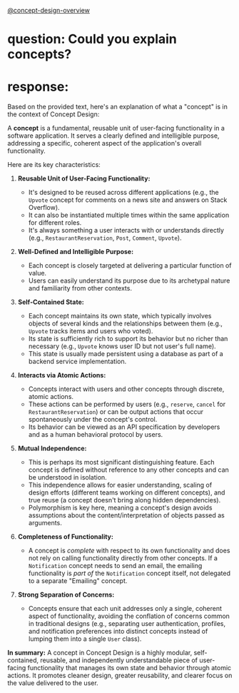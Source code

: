[@concept-design-overview](../background/concept-design-overview.md)

# question: Could you explain concepts?
# response:

Based on the provided text, here's an explanation of what a "concept" is in the context of Concept Design:

A **concept** is a fundamental, reusable unit of user-facing functionality in a software application. It serves a clearly defined and intelligible purpose, addressing a specific, coherent aspect of the application's overall functionality.

Here are its key characteristics:

1.  **Reusable Unit of User-Facing Functionality:**
    *   It's designed to be reused across different applications (e.g., the `Upvote` concept for comments on a news site and answers on Stack Overflow).
    *   It can also be instantiated multiple times within the same application for different roles.
    *   It's always something a user interacts with or understands directly (e.g., `RestaurantReservation`, `Post`, `Comment`, `Upvote`).

2.  **Well-Defined and Intelligible Purpose:**
    *   Each concept is closely targeted at delivering a particular function of value.
    *   Users can easily understand its purpose due to its archetypal nature and familiarity from other contexts.

3.  **Self-Contained State:**
    *   Each concept maintains its own state, which typically involves objects of several kinds and the relationships between them (e.g., `Upvote` tracks items and users who voted).
    *   Its state is sufficiently rich to support its behavior but no richer than necessary (e.g., `Upvote` knows user ID but not user's full name).
    *   This state is usually made persistent using a database as part of a backend service implementation.

4.  **Interacts via Atomic Actions:**
    *   Concepts interact with users and other concepts through discrete, atomic actions.
    *   These actions can be performed by users (e.g., `reserve`, `cancel` for `RestaurantReservation`) or can be output actions that occur spontaneously under the concept's control.
    *   Its behavior can be viewed as an API specification by developers and as a human behavioral protocol by users.

5.  **Mutual Independence:**
    *   This is perhaps its most significant distinguishing feature. Each concept is defined without reference to any other concepts and can be understood in isolation.
    *   This independence allows for easier understanding, scaling of design efforts (different teams working on different concepts), and true reuse (a concept doesn't bring along hidden dependencies).
    *   Polymorphism is key here, meaning a concept's design avoids assumptions about the content/interpretation of objects passed as arguments.

6.  **Completeness of Functionality:**
    *   A concept is *complete* with respect to its own functionality and does not rely on calling functionality directly from other concepts. If a `Notification` concept needs to send an email, the emailing functionality is *part of* the `Notification` concept itself, not delegated to a separate "Emailing" concept.

7.  **Strong Separation of Concerns:**
    *   Concepts ensure that each unit addresses only a single, coherent aspect of functionality, avoiding the conflation of concerns common in traditional designs (e.g., separating user authentication, profiles, and notification preferences into distinct concepts instead of lumping them into a single `User` class).

**In summary:** A concept in Concept Design is a highly modular, self-contained, reusable, and independently understandable piece of user-facing functionality that manages its own state and behavior through atomic actions. It promotes cleaner design, greater reusability, and clearer focus on the value delivered to the user.